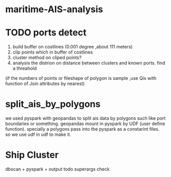 # maritime-AIS-analysis

# TODO ports detect
1. build buffer on costlines (0.001 degree ,about 111 meters)
2. clip points which in buffer of costlines
3. cluster method on cliped points?
4. analysis the distrion on distance between clusters and known ports. find a threahold

(if the numbers of points or fileshape of polygon is sample ,use Qis with function of Join attributes by nearest)

# split_ais_by_polygons
we used pyspark with geopandas to split ais data by polygons such like port boundaries or something.
geopandas mount in pyspark by UDF (user define function). specially a polygons pass into the pyspark as a constarint files. so we use udf in udf to make it.

# Ship Cluster
dbscan + pyspark + output
todo superargs check
